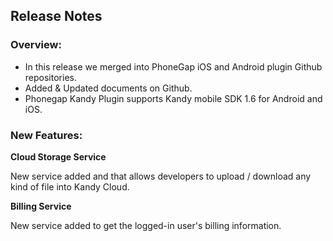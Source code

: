 ## Release Notes

### Overview:

- In this release we merged into PhoneGap iOS and Android plugin Github repositories.
- Added & Updated documents on Github.
- Phonegap Kandy Plugin supports Kandy mobile SDK 1.6 for Android and iOS.

### New Features:
**Cloud Storage Service**

 New service added and that allows developers to upload / download any kind of file into Kandy Cloud.

**Billing Service**

New service added to get the logged-in user's billing information.
